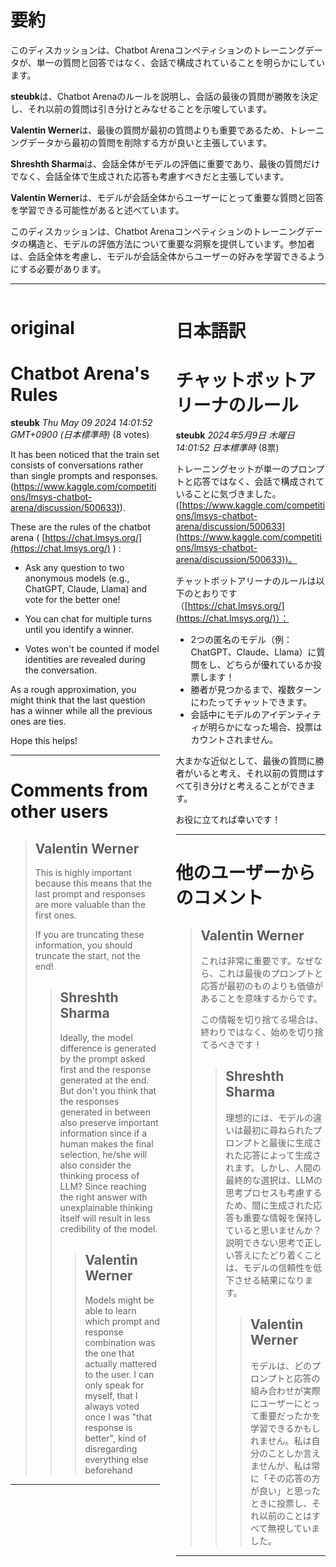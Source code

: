 # 要約 
このディスカッションは、Chatbot Arenaコンペティションのトレーニングデータが、単一の質問と回答ではなく、会話で構成されていることを明らかにしています。

**steubk**は、Chatbot Arenaのルールを説明し、会話の最後の質問が勝敗を決定し、それ以前の質問は引き分けとみなせることを示唆しています。

**Valentin Werner**は、最後の質問が最初の質問よりも重要であるため、トレーニングデータから最初の質問を削除する方が良いと主張しています。

**Shreshth Sharma**は、会話全体がモデルの評価に重要であり、最後の質問だけでなく、会話全体で生成された応答も考慮すべきだと主張しています。

**Valentin Werner**は、モデルが会話全体からユーザーにとって重要な質問と回答を学習できる可能性があると述べています。

このディスカッションは、Chatbot Arenaコンペティションのトレーニングデータの構造と、モデルの評価方法について重要な洞察を提供しています。参加者は、会話全体を考慮し、モデルが会話全体からユーザーの好みを学習できるようにする必要があります。


---


<style>
.column-left{
  float: left;
  width: 47.5%;
  text-align: left;
}
.column-right{
  float: right;
  width: 47.5%;
  text-align: left;
}
.column-one{
  float: left;
  width: 100%;
  text-align: left;
}
</style>


<div class="column-left">

# original

# Chatbot Arena's Rules

**steubk** *Thu May 09 2024 14:01:52 GMT+0900 (日本標準時)* (8 votes)

It has been noticed that the train set consists of conversations rather than single prompts and responses. ([https://www.kaggle.com/competitions/lmsys-chatbot-arena/discussion/500633)](https://www.kaggle.com/competitions/lmsys-chatbot-arena/discussion/500633)).

These are the rules of the chatbot arena ( [https://chat.lmsys.org/](https://chat.lmsys.org/) ) :

- Ask any question to two anonymous models (e.g., ChatGPT, Claude, Llama) and vote for the better one!

- You can chat for multiple turns until you identify a winner.

- Votes won't be counted if model identities are revealed during the conversation.

As a rough approximation, you might think that the last question has a winner while all the previous ones are ties.

Hope this helps!



---

 # Comments from other users

> ## Valentin Werner
> 
> This is highly important because this means that the last prompt and responses are more valuable than the first ones.
> 
> If you are truncating these information, you should truncate the start, not the end!
> 
> 
> 
> > ## Shreshth Sharma
> > 
> > Ideally, the model difference is generated by the prompt asked first and the response generated at the end. But don't you think that the responses generated in between also preserve important information since if a human makes the final selection, he/she will also consider the thinking process of LLM? Since reaching the right answer with unexplainable thinking itself will result in less credibility of the model.
> > 
> > 
> > 
> > > ## Valentin Werner
> > > 
> > > Models might be able to learn which prompt and response combination was the one that actually mattered to the user. I can only speak for myself, that I always voted once I was "that response is better", kind of disregarding everything else beforehand
> > > 
> > > 
> > > 


---



</div>
<div class="column-right">

# 日本語訳

# チャットボットアリーナのルール

**steubk** *2024年5月9日 木曜日 14:01:52 日本標準時* (8票)

トレーニングセットが単一のプロンプトと応答ではなく、会話で構成されていることに気づきました。([https://www.kaggle.com/competitions/lmsys-chatbot-arena/discussion/500633](https://www.kaggle.com/competitions/lmsys-chatbot-arena/discussion/500633))。

チャットボットアリーナのルールは以下のとおりです（[https://chat.lmsys.org/](https://chat.lmsys.org/)）：

- 2つの匿名のモデル（例：ChatGPT、Claude、Llama）に質問をし、どちらが優れているか投票します！
- 勝者が見つかるまで、複数ターンにわたってチャットできます。
- 会話中にモデルのアイデンティティが明らかになった場合、投票はカウントされません。

大まかな近似として、最後の質問に勝者がいると考え、それ以前の質問はすべて引き分けと考えることができます。

お役に立てれば幸いです！

---

# 他のユーザーからのコメント

> ## Valentin Werner
> 
> これは非常に重要です。なぜなら、これは最後のプロンプトと応答が最初のものよりも価値があることを意味するからです。
> 
> この情報を切り捨てる場合は、終わりではなく、始めを切り捨てるべきです！
> 
> 
> 
> > ## Shreshth Sharma
> > 
> > 理想的には、モデルの違いは最初に尋ねられたプロンプトと最後に生成された応答によって生成されます。しかし、人間の最終的な選択は、LLMの思考プロセスも考慮するため、間に生成された応答も重要な情報を保持していると思いませんか？説明できない思考で正しい答えにたどり着くことは、モデルの信頼性を低下させる結果になります。
> > 
> > 
> > 
> > > ## Valentin Werner
> > > 
> > > モデルは、どのプロンプトと応答の組み合わせが実際にユーザーにとって重要だったかを学習できるかもしれません。私は自分のことしか言えませんが、私は常に「その応答の方が良い」と思ったときに投票し、それ以前のことはすべて無視していました。
> > > 
> > > 
> > > 
---



</div>